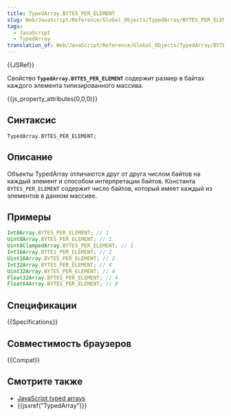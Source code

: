 ```yaml
---
title: TypedArray.BYTES_PER_ELEMENT
slug: Web/JavaScript/Reference/Global_Objects/TypedArray/BYTES_PER_ELEMENT
tags:
  - JavaScript
  - TypedArray
translation_of: Web/JavaScript/Reference/Global_Objects/TypedArray/BYTES_PER_ELEMENT
---
```


{{JSRef}}

Свойство **`TypedArray.BYTES_PER_ELEMENT`** содержит размер в байтах каждого элемента типизированного массива.

{{js_property_attributes(0,0,0)}}

## Синтаксис

```
TypedArray.BYTES_PER_ELEMENT;
```

## Описание

Объекты TypedArray отличаются друг от друга числом байтов на каждый элемент и способом интерпретации байтов. Константа `BYTES_PER_ELEMENT` содержит число байтов, который имеет каждый из элементов в данном массиве.

## Примеры

```js
Int8Array.BYTES_PER_ELEMENT; // 1
Uint8Array.BYTES_PER_ELEMENT; // 1
Uint8ClampedArray.BYTES_PER_ELEMENT; // 1
Int16Array.BYTES_PER_ELEMENT; // 2
Uint16Array.BYTES_PER_ELEMENT; // 2
Int32Array.BYTES_PER_ELEMENT; // 4
Uint32Array.BYTES_PER_ELEMENT; // 4
Float32Array.BYTES_PER_ELEMENT; // 4
Float64Array.BYTES_PER_ELEMENT; // 8
```

## Спецификации

{{Specifications}}

## Совместимость браузеров

{{Compat}}

## Смотрите также

- [JavaScript typed arrays](/ru/docs/Web/JavaScript/Typed_arrays)
- {{jsxref("TypedArray")}}

